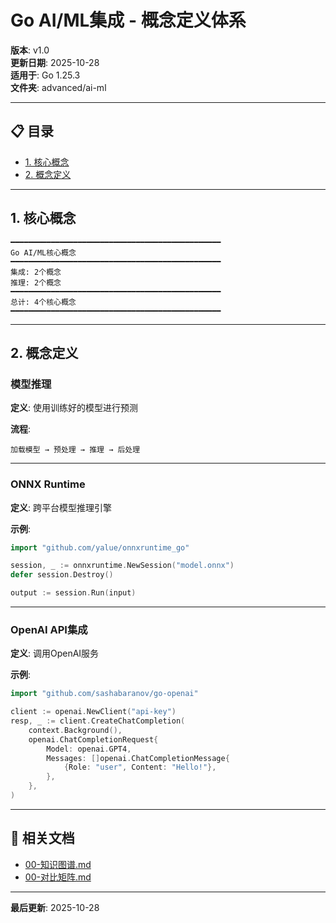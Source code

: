 # Go AI/ML集成 - 概念定义体系

**版本**: v1.0  
**更新日期**: 2025-10-28  
**适用于**: Go 1.25.3  
**文件夹**: advanced/ai-ml

---

## 📋 目录

- [1. 核心概念](#1-核心概念)
- [2. 概念定义](#2-概念定义)

---

## 1. 核心概念

```text
━━━━━━━━━━━━━━━━━━━━━━━━━━━━━━━━━━━━━━━━━━━━━━━
Go AI/ML核心概念
━━━━━━━━━━━━━━━━━━━━━━━━━━━━━━━━━━━━━━━━━━━━━━━
集成: 2个概念
推理: 2个概念
━━━━━━━━━━━━━━━━━━━━━━━━━━━━━━━━━━━━━━━━━━━━━━━
总计: 4个核心概念
━━━━━━━━━━━━━━━━━━━━━━━━━━━━━━━━━━━━━━━━━━━━━━━
```

---

## 2. 概念定义

### 模型推理

**定义**: 使用训练好的模型进行预测

**流程**:
```text
加载模型 → 预处理 → 推理 → 后处理
```

---

### ONNX Runtime

**定义**: 跨平台模型推理引擎

**示例**:
```go
import "github.com/yalue/onnxruntime_go"

session, _ := onnxruntime.NewSession("model.onnx")
defer session.Destroy()

output := session.Run(input)
```

---

### OpenAI API集成

**定义**: 调用OpenAI服务

**示例**:
```go
import "github.com/sashabaranov/go-openai"

client := openai.NewClient("api-key")
resp, _ := client.CreateChatCompletion(
    context.Background(),
    openai.ChatCompletionRequest{
        Model: openai.GPT4,
        Messages: []openai.ChatCompletionMessage{
            {Role: "user", Content: "Hello!"},
        },
    },
)
```

---

## 🔗 相关文档

- [00-知识图谱.md](./00-知识图谱.md)
- [00-对比矩阵.md](./00-对比矩阵.md)

---

**最后更新**: 2025-10-28

